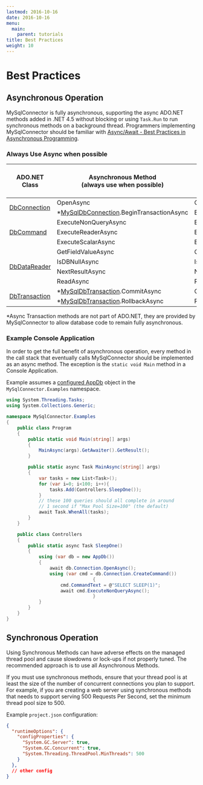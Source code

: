 ```yaml
---
lastmod: 2016-10-16
date: 2016-10-16
menu:
  main:
    parent: tutorials
title: Best Practices
weight: 10
---
```


Best Practices
=============

## Asynchronous Operation

MySqlConnector is fully asynchronous, supporting the async ADO.NET methods added in .NET 4.5 without blocking
or using `Task.Run` to run synchronous methods on a background thread.  Programmers implementing MySqlConnector
should be familiar with [Async/Await - Best Practices in Asynchronous Programming](https://msdn.microsoft.com/en-us/magazine/jj991977.aspx).

### Always Use Async when possible

<table class="table table-bordered table-head-centered" style="max-width: 650px">
  <thead>
    <th style="width:30%">ADO.NET Class</th>
    <th class="success" style="width:40%">Asynchronous Method<br />(always use when possible)</th>
    <th class="warning" style="width:30%">Synchronous Method<br />(avoid when possible)</th>
  </thead>
  <tr>
    <td rowspan="2" style="vertical-align:middle">
      <a href="https://docs.microsoft.com/en-us/dotnet/core/api/system.data.common.dbconnection">DbConnection</a>
    </td>
    <td>OpenAsync</td>
    <td>Open</td>
  </tr>
  <tr>
    <td>
      <span class="text-danger">*</span><a href="api/mysql-db-connection">MySqlDbConnection</a>.BeginTransactionAsync
    </td>
    <td>BeginTransaction</td>
  </tr>
  <tr>
    <td rowspan="3" style="vertical-align:middle">
      <a href="https://docs.microsoft.com/en-us/dotnet/core/api/system.data.common.dbcommand">DbCommand</a>
    </td>
    <td>ExecuteNonQueryAsync</td>
    <td>ExecuteNonQuery</td>
  </tr>
  <tr>
    <td>ExecuteReaderAsync</td>
    <td>ExecuteReader</td>
  </tr>
  <tr>
    <td>ExecuteScalarAsync</td>
    <td>ExecuteScalar</td>
  </tr>
  <tr>
    <td rowspan="4" style="vertical-align:middle">
      <a href="https://docs.microsoft.com/en-us/dotnet/core/api/system.data.common.dbdatareader">DbDataReader</a>
    </td>
    <td>GetFieldValueAsync</td>
    <td>GetFieldValue</td>
  </tr>
  <tr>
    <td>IsDBNullAsync</td>
    <td>IsDBNull</td>
  </tr>
  <tr>
    <td>NextResultAsync</td>
    <td>NextResult</td>
  </tr>
  <tr>
    <td>ReadAsync</td>
    <td>Read</td>
  </tr>
  <tr>
    <td rowspan="2" style="vertical-align:middle">
      <a href="https://docs.microsoft.com/en-us/dotnet/core/api/system.data.common.dbtransaction">DbTransaction</a>
    </td>
    <td>
      <span class="text-danger">*</span><a href="api/mysql-db-transaction">MySqlDbTransaction</a>.CommitAsync
    </td>
    <td>Commit</td>
  </tr>
  <tr>
    <td>
      <span class="text-danger">*</span><a href="api/mysql-db-transaction">MySqlDbTransaction</a>.RollbackAsync
    </td>
    <td>Rollback</td>
  </tr>
</table>

<span class="text-danger">*</span>Async Transaction methods are not part of ADO.NET, they are provided by
MySqlConnector to allow database code to remain fully asynchronous.

### Example Console Application

In order to get the full benefit of asynchronous operation, every method in the call stack that eventually calls
MySqlConnector should be implemented as an async method.  The exception is the `static void Main` method in a Console Application.

Example assumes a [configured AppDb](overview/configuration) object in the `MySqlConnector.Examples` namespace.

```csharp
using System.Threading.Tasks;
using System.Collections.Generic;

namespace MySqlConnector.Examples
{
    public class Program
    {
        public static void Main(string[] args)
        {
            MainAsync(args).GetAwaiter().GetResult();
        }

        public static async Task MainAsync(string[] args)
        {
            var tasks = new List<Task>();
            for (var i=0; i<100; i++){
                tasks.Add(Controllers.SleepOne());
            }
            // these 100 queries should all complete in around
            // 1 second if "Max Pool Size=100" (the default)
            await Task.WhenAll(tasks);
        }
    }

    public class Controllers
    {
        public static async Task SleepOne()
        {
            using (var db = new AppDb())
            {
                await db.Connection.OpenAsync();
                using (var cmd = db.Connection.CreateCommand())
								{
                    cmd.CommandText = @"SELECT SLEEP(1)";
                    await cmd.ExecuteNonQueryAsync();
								}
            }
        }
    }
}
```


## Synchronous Operation

<div class="alert alert-warning">
  Using Synchronous Methods can have adverse effects on the managed thread pool and cause slowdowns or lock-ups
  if not properly tuned.  The recommended approach is to use all Asynchronous Methods.
</div>

If you must use synchronous methods, ensure that your thread pool is at least the size of the number of
concurrent connections you plan to support.  For example, if you are creating a web server using
synchronous methods that needs to support serving 500 Requests Per Second, set the minimum thread
pool size to 500.

Example `project.json` configuration:

```json
{
  "runtimeOptions": {
    "configProperties": {
      "System.GC.Server": true,
      "System.GC.Concurrent": true,
      "System.Threading.ThreadPool.MinThreads": 500
    }
  },
  // other config
}
```
